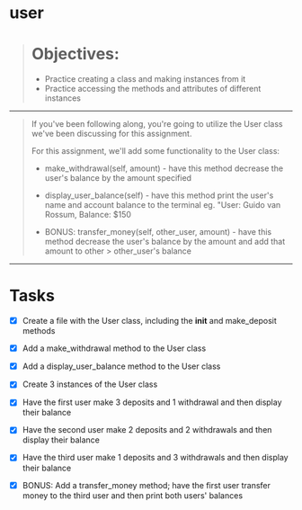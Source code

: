 # user

>   # Objectives:
>
> - Practice creating a class and making instances from it
> - Practice accessing the methods and attributes of different instances
__________________________________________________________________________________________________________________

>   If you've been following along, you're going to utilize the User class we've been discussing for this assignment.
>
>   For this assignment, we'll add some functionality to the User class:
>
> - make_withdrawal(self, amount) - have this method decrease the user's balance by the amount specified
>
> - display_user_balance(self) - have this method print the user's name and account balance to the terminal
>   eg. "User: Guido van Rossum, Balance: $150
>
> - BONUS: transfer_money(self, other_user, amount) - have this method decrease the user's balance by the amount and add that amount to other >   other_user's balance
__________________________________________________________________________________________________________________

# Tasks

- [X] Create a file with the User class, including the __init__ and make_deposit methods

- [X] Add a make_withdrawal method to the User class

- [X] Add a display_user_balance method to the User class

- [X] Create 3 instances of the User class

- [X] Have the first user make 3 deposits and 1 withdrawal and then display their balance

- [X] Have the second user make 2 deposits and 2 withdrawals and then display their balance

- [X] Have the third user make 1 deposits and 3 withdrawals and then display their balance

- [X] BONUS: Add a transfer_money method; have the first user transfer money to the third user and then print both users' balances
